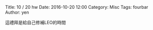 Title: 10 / 20 hw
Date: 2016-10-20 12:00
Category: Misc
Tags: fourbar
Author: yen


<p>這禮拜是給自己修補LEO的時間</p>

